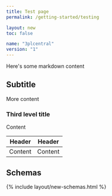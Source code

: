 ```yaml
---
title: Test page
permalink: /getting-started/testing

layout: new
toc: false

name: "3plcentral"
version: "1"
---
```


Here's some markdown content

## Subtitle
More content

### Third level title
Content

| Header | Header |
| ------ | ------ |
| Content | Content |

## Schemas

{% include layout/new-schemas.html %}